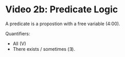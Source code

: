 # Video 2b: Predicate Logic

A predicate is a propostion with a free variable (4:00). 

Quantifiers:
- All (V)
- There exists / sometimes (∃).